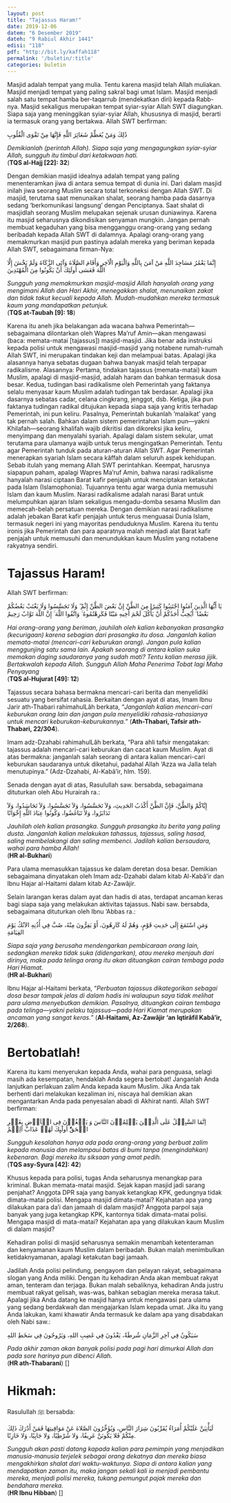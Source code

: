 ```yaml
---
layout: post
title: "Tajassus Haram!"
date: 2019-12-06
datem: "6 Desember 2019"
dateh: "9 Rabiul Akhir 1441"
edisi: "118"
pdf: "http://bit.ly/kaffah118"
permalink: '/buletin/:title'
categories: buletin
---
```


Masjid adalah tempat yang mulia. Tentu karena masjid telah Allah muliakan. Masjid menjadi tempat yang paling sakral bagi umat Islam. Masjid menjadi salah satu tempat hamba ber-taqarrub (mendekatkan diri) kepada Rabb-nya. Masjid sekaligus merupakan tempat syiar-syiar Allah SWT diagungkan. Siapa saja yang meninggikan syiar-syiar Allah, khususnya di masjid, berarti ia termasuk orang yang bertakwa. Allah SWT berfirman:

<p class="text-right-arabic">
ذَٰلِكَ وَمَنْ يُعَظِّمْ شَعَائِرَ اللَّهِ فَإِنَّهَا مِنْ تَقْوَى الْقُلُوبِ
</p>

<p class="text-right">
<i>Demikianlah (perintah Allah). Siapa saja yang mengagungkan syiar-syiar Allah, sungguh itu timbul dari ketakwaan hati.</i><br>
(<b>TQS al-Hajj [22]: 32</b>)
</p>

Dengan demikian masjid idealnya adalah tempat yang paling menenteramkan jiwa di antara semua tempat di dunia ini. Dari dalam masjid inilah jiwa seorang Muslim secara total terkoneksi dengan Allah SWT. Di masjid, terutama saat menunaikan shalat, seorang hamba pada dasarnya sedang ‘berkomunikasi langsung’ dengan Penciptanya. Saat shalat di masjidlah seorang Muslim melupakan sejenak urusan duniawinya. Karena itu masjid seharusnya dikondisikan senyaman mungkin. Jangan pernah membuat kegaduhan yang bisa mengganggu orang-orang yang sedang beribadah kepada Allah SWT di dalamnya. Apalagi orang-orang yang memakmurkan masjid pun pastinya adalah mereka yang beriman kepada Allah SWT, sebagaimana firman-Nya:

<p class="text-right-arabic">
إِنَّمَا يَعْمُرُ مَسَاجِدَ اللَّهِ مَنْ آمَنَ بِاللَّهِ وَالْيَوْمِ الْآخِرِ وَأَقَامَ الصَّلَاةَ وَآتَى الزَّكَاةَ وَلَمْ يَخْشَ إِلَّا اللَّهَ فَعَسَى أُولَئِكَ أَنْ يَكُونُوا مِنَ الْمُهْتَدِينَ
</p>

<p class="text-right">
<i>Sungguh yang memakmurkan masjid-masjid Allah hanyalah orang yang mengimani Allah dan Hari Akhir, menegakkan shalat, menunaikan zakat dan tidak takut kecuali kepada Allah. Mudah-mudahkan mereka termasuk kaum yang mandapatkan petunjuk.</i><br>
(<b>TQS at-Taubah [9]: 18</b>)
</p>

Karena itu aneh jika belakangan ada wacana bahwa Pemerintah—sebagaimana dilontarkan oleh Wapres Ma’ruf Amin—akan mengawasi (baca: memata-matai [tajassus]) masjid-masjid. Jika benar ada instruksi kepada polisi untuk mengawasi masjid-masjid yang notabene rumah-rumah Allah SWT, ini merupakan tindakan keji dan melampuai batas. Apalagi jika alasannya hanya sebatas dugaan bahwa banyak masjid telah terpapar radikalisme. Alasannya: Pertama, tindakan tajassus (memata-matai) kaum Muslim, apalagi di masjid-masjid, adalah haram dan bahkan termasuk dosa besar. Kedua, tudingan basi radikalisme oleh Pemerintah yang faktanya selalu menyasar kaum Muslim adalah tudingan tak berdasar. Apalagi jika dasarnya sebatas cadar, celana cingkrang, jenggot, dsb. Ketiga, jika pun faktanya tudingan radikal ditujukan kepada siapa saja yang kritis terhadap Pemerintah, ini pun keliru. Pasalnya, Pemerintah bukanlah ‘malaikat’ yang tak pernah salah. Bahkan dalam sistem pemerintahan Islam pun—yakni Khilafah—seorang khalifah wajib dikritisi dan dikoreksi jika keliru, menyimpang dan menyalahi syariah. Apalagi dalam sistem sekular, umat terutama para ulamanya wajib untuk terus mengingatkan Pemerintah. Tentu agar Pemerintah tunduk pada aturan-aturan Allah SWT. Agar Pemerintah menerapkan syariah Islam secara kâffah dalam seluruh aspek kehidupan. Sebab itulah yang memang Allah SWT perintahkan. Keempat, harusnya siapapun paham, apalagi Wapres Ma’ruf Amin, bahwa narasi radikalisme hanyalah narasi ciptaan Barat kafir penjajah untuk menciptakan ketakutan pada Islam (Islamophonia). Tujuannya tentu agar warga dunia memusuhi Islam dan kaum Muslim. Narasi radikalisme adalah narasi Barat untuk melumpuhkan ajaran Islam sekaligus mengadu-domba sesama Muslim dan memecah-belah persatuan mereka. Dengan demikian narasi radikalisme adalah jebakan Barat kafir penjajah untuk terus menguasai Dunia Islam, termasuk negeri ini yang mayoritas penduduknya Muslim. Karena itu tentu ironis jika Pemerintah dan para aparatnya malah menjadi alat Barat kafir penjajah untuk memusuhi dan menundukkan kaum Muslim yang notabene rakyatnya sendiri.

# Tajassus Haram!

Allah SWT berfirman:

<p class="text-right-arabic">
يَا أَيُّهَا الَّذِينَ آمَنُوا اجْتَنِبُوا كَثِيرًا مِنَ الظَّنِّ إِنَّ بَعْضَ الظَّنِّ إِثْمٌ ۖ وَلَا تَجَسَّسُوا وَلَا يَغْتَبْ بَعْضُكُمْ بَعْضًا ۚ أَيُحِبُّ أَحَدُكُمْ أَنْ يَأْكُلَ لَحْمَ أَخِيهِ مَيْتًا فَكَرِهْتُمُوهُ ۚ وَاتَّقُوا اللَّهَ ۚ إِنَّ اللَّهَ تَوَّابٌ رَحِيمٌ
</p>

<p class="text-right">
<i>Hai orang-orang yang beriman, jauhilah oleh kalian kebanyakan prasangka (kecurigaan) karena sebagian dari prasangka itu dosa. Janganlah kalian memata-matai (mencari-cari keburukan orang). Jangan pula kalian menggunjing satu sama lain. Apakah seorang di antara kalian suka memakan daging saudaranya yang sudah mati? Tentu kalian merasa jijik. Bertakwalah kepada Allah. Sungguh Allah Maha Penerima Tobat lagi Maha Penyayang</i><br>
(<b>TQS al-Hujurat [49]: 12</b>)
</p>

Tajassus secara bahasa bermakna mencari-cari berita dan menyelidiki sesuatu yang bersifat rahasia. Berkaitan dengan ayat di atas, Imam Ibnu Jarir ath-Thabari rahimahulLâh berkata, “<i>Janganlah kalian mencari-cari keburukan orang lain dan jangan pula menyelidiki rahasia-rahasianya untuk mencari keburukan-keburukannya.</i>” (<b>Ath-Thabari, Tafsir ath-Thabari, 22/304</b>).

Imam adz-Dzahabi rahimahulLâh berkata, “Para ahli tafsir mengatakan: tajassus adalah mencari-cari keburukan dan cacat kaum Muslim. Ayat di atas bermakna: janganlah salah seorang di antara kalian mencari-cari keburukan saudaranya untuk diketahui, padahal Allah ‘Azza wa Jalla telah menutupinya.” (Adz-Dzahabi, Al-Kabâ’ir, hlm. 159).

Senada dengan ayat di atas, Rasulullah saw. bersabda, sebagaimana dituturkan oleh Abu Hurairah ra.:

<p class="text-right-arabic">
إِيَّاكُمْ وَالظَّنَّ، فَإِنَّ الظَّنَّ أَكْذَبُ الحَدِيثِ، وَلاَ تَحَسَّسُوا، وَلاَ تَجَسَّسُوا، وَلاَ تَحَاسَدُوا، وَلاَ تَدَابَرُوا، وَلاَ تَبَاغَضُوا، وَكُونُوا عِبَادَ اللَّهِ إِخْوَانًا
</p>

<p class="text-right">
<i>Jauhilah oleh kalian prasangka. Sungguh prasangka itu berita yang paling dusta. Janganlah kalian melakukan tahassus, tajassus, saling hasad, saling membelakangi dan saling membenci. Jadilah kalian bersaudara, wahai para hamba Allah!</i><br>
(<b>HR al-Bukhari</b>)
</p>

Para ulama memasukkan tajassus ke dalam deretan dosa besar. Demikian sebagaimana dinyatakan oleh Imam adz-Dzahabi dalam kitab Al-Kabâ’ir dan Ibnu Hajar al-Haitami dalam kitab Az-Zawâjir.

Selain larangan keras dalam ayat dan hadis di atas, terdapat ancaman keras bagi siapa saja yang melakukan aktivitas tajassus. Nabi saw. bersabda, sebagaimana dituturkan oleh Ibnu ‘Abbas ra.:

<p class="text-right-arabic">
وَمَنِ اسْتَمَعَ إِلَى حَدِيثِ قَوْمٍ، وَهُمْ لَهُ كَارِهُونَ، أَوْ يَفِرُّونَ مِنْهُ، صُبَّ فِي أُذُنِهِ الآنُكُ يَوْمَ القِيَامَةِ
</p>

<p class="text-right">
<i>Siapa saja yang berusaha mendengarkan pembicaraan orang lain, sedangkan mereka tidak suka (didengarkan), atau mereka menjauh dari dirinya, maka pada telinga orang itu akan dituangkan cairan tembaga pada Hari Hiamat.</i><br>
(<b>HR al-Bukhari</b>)
</p>

Ibnu Hajar al-Haitami berkata, “<i>Perbuatan tajassus dikategorikan sebagai dosa besar tampak jelas di dalam hadis ini walaupun saya tidak melihat para ulama menyebutkan demikian. Pasalnya, dituangkan cairan tembaga pada telinga—yakni pelaku tajassus—pada Hari Kiamat merupakan ancaman yang sangat keras.</i>” (<b>Al-Haitami, Az-Zawâjir ‘an Iqtirâfil Kabâ’ir, 2/268</b>).

# Bertobatlah!

Karena itu kami menyerukan kepada Anda, wahai para penguasa, selagi masih ada kesempatan, hendaklah Anda segera bertobat! Janganlah Anda lanjutkan perlakuan zalim Anda kepada kaum Muslim. Jika Anda tak berhenti dari melakukan kezaliman ini, niscaya hal demikian akan mengantarkan Anda pada penyesalan abadi di Akhirat nanti. Allah SWT berfirman:

<p class="text-right-arabic">
اِنَّمَا السَّبِيۡلُ عَلَى الَّذِيۡنَ يَظۡلِمُوۡنَ النَّاسَ وَ يَبۡغُوۡنَ فِى الۡاَرۡضِ بِغَيۡرِ الۡحَقِّ‌ؕ اُولٰٓٮِٕكَ لَهُمۡ عَذَابٌ اَلِيۡمٌ
</p>

<p class="text-right">
<i>Sungguh kesalahan hanya ada pada orang-orang yang berbuat zalim kepada manusia dan melampaui batas di bumi tanpa (mengindahkan) kebenaran. Bagi mereka itu siksaan yang amat pedih.</i><br>
(<b>TQS asy-Syura [42]: 42</b>)
</p>

Khusus kepada para polisi, tugas Anda seharusnya menangkap para kriminal. Bukan memata-matai masjid. Sejak kapan masjid jadi sarang penjahat? Anggota DPR saja yang banyak ketangkap KPK, gedungnya tidak dimata-matai polisi. Mengapa masjid dimata-matai? Kejahatan apa yang dilakukan para da’i dan jamaah di dalam masjid? Anggota parpol saja banyak yang juga ketangkap KPK, kantornya tidak dimata-matai polisi. Mengapa masjid di mata-matai? Kejahatan apa yang dilakukan kaum Muslim di dalam masjid?

Kehadiran polisi di masjid seharusnya semakin menambah ketenteraman dan kenyamanan kaum Muslim dalam beribadah. Bukan malah menimbulkan ketidaknyamanan, apalagi ketakutan bagi jamaah.

Jadilah Anda polisi pelindung, pengayom dan pelayan rakyat, sebagaimana slogan yang Anda miliki. Dengan itu kehadiran Anda akan membuat rakyat aman, tenteram dan terjaga. Bukan malah sebaliknya, kehadiran Anda justru membuat rakyat gelisah, was-was, bahkan sebagian mereka merasa takut. Apalagi jika Anda datang ke masjid hanya untuk mengawasi para ulama yang sedang berdakwah dan mengajarkan Islam kepada umat. Jika itu yang Anda lakukan, kami khawatir Anda termasuk ke dalam apa yang disabdakan oleh Nabi saw.:

<p class="text-right-arabic">
سَيَكُونُ فِي آخِرِ الزَّمَانِ شُرطَةٌ، يَغْدُونَ فِي غَضِبِ اللهِ، وَيَرُوحُونَ فِي سَخَطِ اللهِ
</p>

<p class="text-right">
<i>Pada akhir zaman akan banyak polisi pada pagi hari dimurkai Allah dan pada sore harinya pun dibenci Allah.</i><br>
(<b>HR ath-Thabarani</b>) []
</p>


<!-- HIKMAH -->
<div class="card mt-5">
  <div class="card-header">
  <h1>Hikmah:</h1>
  </div>

  <div class="card-body">
  <p class="text-center">
  Rasulullah ﷺ  bersabda:
  </p>

  <p class="text-center-arabic">

لَيَأْتِيَنَّ عَلَيْكُمْ أُمَرَاءُ يُقَرِّبُونَ شِرَارَ النَّاسِ، وَيُؤَخِّرُونَ الصَّلاةَ عَنْ مَوَاقِيتِهَا فَمَنْ أَدْرَكَ ذَلِكَ مِنْكُمْ فَلا يَكُونَنَّ عَرِيفًا، وَلا شُرْطِيًا، وَلا جَابِيًا، وَلا خَازِنًا.
  </p>

  <p class="text-center">
  <i>Sungguh akan pasti datang kapada kalian para pemimpin yang menjadikan manusia-manusia terjelek sebagai orang dekatnya dan mereka biasa mengakhirkan shalat dari waktu-waktunya. Siapa di antara kalian yang mendapatkan zaman itu, maka jangan sekali kali ia menjadi pembantu mereka, menjadi polisi mereka, tukang pemungut pajak mereka dan bendahara mereka.</i><br>
  (<b>HR Ibnu Hibban</b>) []
  </p>
  </div>
</div>
<!-- END HIKMAH -->
